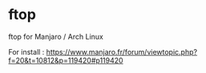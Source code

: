 # ftop
ftop for Manjaro / Arch Linux


For install : https://www.manjaro.fr/forum/viewtopic.php?f=20&t=10812&p=119420#p119420
